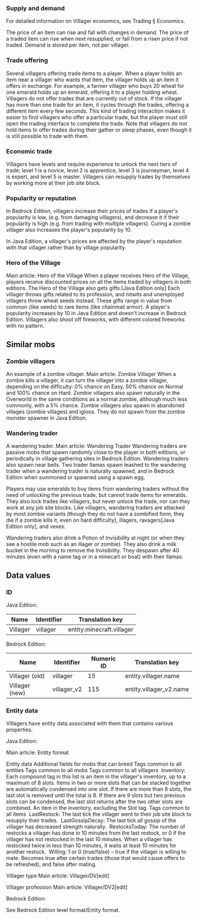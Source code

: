 ### Supply and demand
For detailed information on Villager economics, see Trading § Economics.

The price of an item can rise and fall with changes in demand. The price of a traded item can rise when next resupplied, or fall from a risen price if not traded. Demand is stored per item, not per villager.

### Trade offering
Several villagers offering trade items to a player.
When a player holds an item near a villager who wants that item, the villager holds up an item it offers in exchange. For example, a farmer villager who buys 20 wheat for one emerald holds up an emerald, offering it to a player holding wheat. Villagers do not offer trades that are currently out of stock. If the villager has more than one trade for an item, it cycles through the trades, offering a different item every few seconds. This kind of trading interaction makes it easier to find villagers who offer a particular trade, but the player must still open the trading interface to complete the trade. Note that villagers do not hold items to offer trades during their gather or sleep phases, even though it is still possible to trade with them.

### Economic trade
Villagers have levels and require experience to unlock the next tiers of trade; level 1 is a novice, level 2 is apprentice, level 3 is journeyman, level 4 is expert, and level 5 is master. Villagers can resupply trades by themselves by working more at their job site block.

### Popularity or reputation
In Bedrock Edition, villagers increase their prices of trades if a player's popularity is low, (e.g. from damaging villagers), and decrease it if their popularity is high (e.g. from trading with multiple villagers). Curing a zombie villager also increases the player's popularity by 10.

In Java Edition, a villager's prices are affected by the player's reputation with that villager rather than by village popularity.

### Hero of the Village
Main article: Hero of the Village
When a player receives Hero of the Village, players receive discounted prices on all the items traded by villagers in both editions. The Hero of the Village also gets gifts.‌[Java Edition  only] Each villager throws gifts related to its profession, and nitwits and unemployed villagers throw wheat seeds instead. These gifts range in value from common (like seeds) to rare items (like chainmail armor). A player's popularity increases by 10 in Java Edition and doesn't increase in Bedrock Edition. Villagers also shoot off fireworks, with different colored fireworks with no pattern.

## Similar mobs
### Zombie villagers
An example of a zombie villager.
Main article: Zombie Villager
When a zombie kills a villager, it can turn the villager into a zombie villager, depending on the difficulty: 0% chance on Easy, 50% chance on Normal and 100% chance on Hard. Zombie villagers also spawn naturally in the Overworld in the same conditions as a normal zombie, although much less commonly, with a 5% chance. Zombie villagers also spawn in abandoned villages (zombie villages) and igloos. They do not spawn from the zombie monster spawner in Java Edition.

### Wandering trader
A wandering trader.
Main article: Wandering Trader
Wandering traders are passive mobs that spawn randomly close to the player in both editions, or periodically in village gathering sites in Bedrock Edition. Wandering traders also spawn near bells. Two trader llamas spawn leashed to the wandering trader when a wandering trader is naturally spawned, and in Bedrock Edition when summoned or spawned using a spawn egg.

Players may use emeralds to buy items from wandering traders without the need of unlocking the previous trade, but cannot trade items for emeralds. They also lock trades like villagers, but never unlock the trade, nor can they work at any job site blocks. Like villagers, wandering traders are attacked by most zombie variants (though they do not have a zombified form, they die if a zombie kills it, even on hard difficulty), illagers, ravagers‌[Java Edition  only], and vexes. 

Wandering traders also drink a Potion of Invisibility at night (or when they see a hostile mob such as an illager or zombie). They also drink a milk bucket in the morning to remove the Invisibility. They despawn after 40 minutes (even with a name tag or in a minecart or boat) with their llamas.

## Data values
### ID
Java Edition:

| Name     | Identifier | Translation key           |
|----------|------------|---------------------------|
| Villager | villager   | entity.minecraft.villager |

Bedrock Edition:

| Name           | Identifier  | Numeric ID | Translation key         |
|----------------|-------------|------------|-------------------------|
| Villager (old) | villager    | 15         | entity.villager.name    |
| Villager (new) | villager_v2 | 115        | entity.villager_v2.name |

### Entity data
Villagers have entity data associated with them that contains various properties.

Java Edition:

Main article: Entity format

 Entity data
Additional fields for mobs that can breed
Tags common to all entities
Tags common to all mobs
Tags common to all villagers
 Inventory: Each compound tag in this list is an item in the villager's inventory, up to a maximum of 8 slots. Items in two or more slots that can be stacked together are automatically condensed into one slot. If there are more than 8 slots, the last slot is removed until the total is 8. If there are 9 slots but two previous slots can be condensed, the last slot returns after the two other slots are combined.
 An item in the inventory, excluding the Slot tag.
Tags common to all items
 LastRestock: The last tick the villager went to their job site block to resupply their trades.
 LastGossipDecay: The last tick all gossip of the villager has decreased strength naturally.
 RestocksToday: The number of restocks a villager has done in 10 minutes from the last restock, or 0 if the villager has not restocked in the last 10 minutes. When a villager has restocked twice in less than 10 minutes, it waits at least 10 minutes for another restock.
 Willing: 1 or 0 (true/false) – true if the villager is willing to mate. Becomes true after certain trades (those that would cause offers to be refreshed), and false after mating.


Villager type
Main article: Villager/DV[edit]


Villager profession
Main article: Villager/DV2[edit]

Bedrock Edition:

See Bedrock Edition level format/Entity format.
